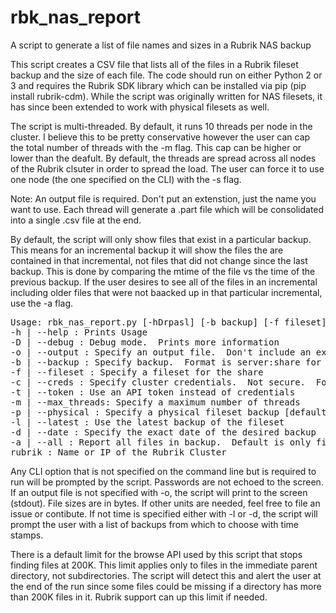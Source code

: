 # rbk_nas_report
A script to generate a list of file names and sizes in a Rubrik NAS backup

This script creates a CSV file that lists all of the files in a Rubrik fileset backup and the size of each file.  The code should run on either Python 2 or 3 and requires the Rubrik SDK library which can be installed via pip (pip install rubrik-cdm).  While the script was originally written for NAS filesets, it has since been extended to work with physical filesets as well.

The script is multi-threaded.  By default, it runs 10 threads per node in the cluster.  I believe this to be pretty conservative however the user can cap the total number of threads with the -m flag. This cap can be higher or lower than the deafult.  By default, the threads are spread across all nodes of the Rubrik clsuter in order to spread the load.  The user can force it to use one node (the one specified on the CLI) with the -s flag.

Note:  An output file is required.  Don't put an extenstion, just the name you want to use.  Each thread will generate a .part file which will be consolidated into a single .csv file at the end.

By default, the script will only show files that exist in a particular backup.  This means for an incremental backup it will show the files the are contained in that incremental, not files that did not change since the last backup.  This is done by comparing the mtime of the file vs the time of the previous backup.  If the user desires to see all of the files in an incremental including older files that were not baacked up in that particular incremental, use the -a flag.

<pre>
Usage: rbk_nas_report.py [-hDrpasl] [-b backup] [-f fileset] [-c creds] [-t token] [-d date] [-m max_threads] -o outfile rubrik
-h | --help : Prints Usage
-D | --debug : Debug mode.  Prints more information
-o | --output : Specify an output file.  Don't include an extention. [REQUIRED]
-b | --backup : Specify backup.  Format is server:share for NAS, host for physical
-f | --fileset : Specify a fileset for the share
-c | --creds : Specify cluster credentials.  Not secure.  Format is user:password
-t | --token : Use an API token instead of credentials
-m | --max_threads: Specify a maximum number of threads
-p | --physical : Specify a physical fileset backup [default: NAS]
-l | --latest : Use the latest backup of the fileset
-d | --date : Specify the exact date of the desired backup
-a | --all : Report all files in backup.  Default is only files backed up in that specific backkup
rubrik : Name or IP of the Rubrik Cluster
</pre>

Any CLI option that is not specified on the command line but is required to run will be prompted by the script.  Passwords are not echoed to the screen.
If an output file is not specified with -o, the script will print to the screen (stdout).
File sizes are in bytes.  If other units are needed, feel free to file an issue or contibute.
If not time is specified either with -l or -d, the script will prompt the user with a list of backups from which to choose with time stamps.

There is a default limit for the browse API used by this script that stops finding files at 200K.  This limit applies only to files in the immediate parent directory, not subdirectories.  The script will detect this and alert the user at the end of the run since some files could be missing if a directory has more than 200K files in it.  Rubrik support can up this limit if needed.

